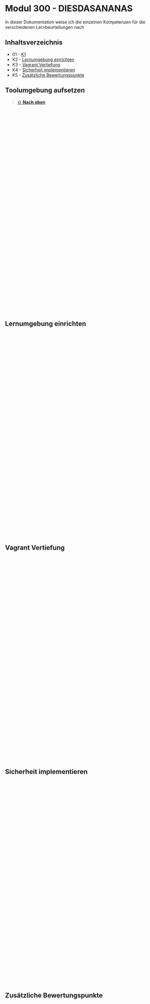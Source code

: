 # Modul 300 - DIESDASANANAS

In dieser Dokumentation weise ich die einzelnen Kompetenzen für die verschiedenen Lernbeurteilungen nach

## Inhaltsverzeichnis

* 01 - [K1](#k1)
* K2 - [Lernumgebung einrichten](#k2-)
* K3 - [Vagrant Vertiefung](#k3-)
* K4 - [Sicherheit implementieren](#k4-)
* K5 - [Zusätzliche Bewertungspunkte](#k5-)

## Toolumgebung aufsetzen <a name="k1"></a>
> [⇧ **Nach oben**](#inhaltsverzeichnis)

<br><br><br><br><br><br><br><br><br><br><br><br><br><br><br><br><br><br><br><br><br><br><br><br><br><br><br><br><br><br><br><br><br><br><br><br><br><br><br>


## Lernumgebung einrichten <a name="k2"></a>

<br><br><br><br><br><br><br><br><br><br><br><br><br><br><br><br><br><br><br><br><br><br><br><br><br><br><br><br><br><br><br><br><br><br><br><br><br><br><br>

## Vagrant Vertiefung <a name="k3"></a>

<br><br><br><br><br><br><br><br><br><br><br><br><br><br><br><br><br><br><br><br><br><br><br><br><br><br><br><br><br><br><br><br><br><br><br><br><br><br><br>

## Sicherheit implementieren <a name="k4"></a>

<br><br><br><br><br><br><br><br><br><br><br><br><br><br><br><br><br><br><br><br><br><br><br><br><br><br><br><br><br><br><br><br><br><br><br><br><br><br><br>

## Zusätzliche Bewertungspunkte <a name="k5"></a>

<br><br><br><br><br><br><br><br><br><br><br><br><br><br><br><br><br><br><br><br><br><br><br><br><br><br><br><br><br><br><br><br><br><br><br><br><br><br><br>
